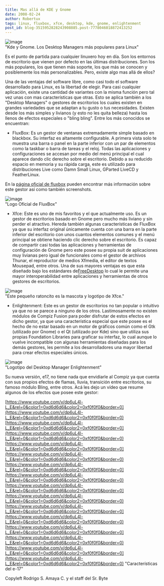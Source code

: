 ```yaml
---
title: Mas allá de KDE y Gnome
date: 2008-02-24
author: Robertux
tags: linux, fluxbox, xfce, desktop, kde, gnome, enlightenment
post_id: blog-3515952828243908885.post-7778046018872413252
---
```


![image](https://bp0.blogger.com/_jH77WNrMVRA/R8Ee2Hl5lrI/AAAAAAAAAj8/-1xpd6M6vwk/s320/tuxkdegnome.jpg)    
"Kde y Gnome. Los Desktop
Managers más populares para Linux"

Es el punto de partida para cualquier linuxero hoy en día. Son los entornos de escritorio que vienen por defecto en las últimas distribuciones. Son los más populares, los que tienen más soporte, los que más se conocen y posiblemente los más personalizables. Pero, existe algo mas allá de ellos?

Una de las ventajas del software libre, como casi todo el software desarrollado para Linux, es la libertad de elegir. Para casi cualquier aplicación, existe una cantidad de variantes con la misma función pero tal vez unas con mas características que otras. Esto se aplica también a los "Desktop Managers" o gestores de escritorios los cuales existen en grandes variedades que se adaptan a tu gusto o tus necesidades. Existen desde los más simples y livianos (y esto no les quita belleza) hasta los llenos de efectos especiales o "bling bling". Entre los más conocidos se encuentran:

- FluxBox: Es un gestor de ventanas extremadamente simple basado en blackbox. Su interfaz es altamente configurable. A primera vista solo te muestra una barra o panel en la parte inferior con un par de elementos como la taskbar o barra de tareas y el reloj. Todas las aplicaciones y configuraciones se accesan por medio del menú principal el cual aparece dando clic derecho sobre el escritorio.
Debido a su reducido espacio en memoria y su rápida carga, este es utilizado para distribuciones Live como Damn Small Linux, GParted LiveCD y FeatherLinux.

En la [página oficial de fluxbox](https://fluxbox.sourceforge.net/) pueden encontrar más información sobre este gestor así como también screenshots.

![image](https://bp1.blogger.com/_jH77WNrMVRA/R8EjZXl5lsI/AAAAAAAAAkE/W3iLsCmn1Us/s320/20060809111122%21Fluxbox-logo.png)    
"Logo Oficial de
FluxBox"

- Xfce: Este es uno de mis favoritos y el que actualmente uso. Es un gestor de escritorios basado en Gnome pero mucho más liviano y sin perder el atractivo. Hereda también algunas características de FluxBox ya que su interfaz original únicamente cuenta con una barra en la parte inferior del escritorio con unos cuantos elementos comunes y el menú principal se obtiene haciendo clic derecho sobre el escritorio.
Es capaz de compartir casi todas las aplicaciones y herramientas de configuración de Gnome pero este posee su propia suit de aplicaciones muy livianas pero igual de funcionales como el gestor de archivos Thunar, el reproductor de medios Xfmedia, el editor de textos Mousepad, entre otros. Una de sus mayores ventajas es que esta diseñado bajo los estándares de[FreeDesktop](https://www.freedesktop.org/wiki/) lo cual le permite una mayor interoperabilidad entre aplicaciones y herramientas de otros gestores de escritorios.

![image](https://bp0.blogger.com/_jH77WNrMVRA/R8Em1Hl5ltI/AAAAAAAAAkM/2FZhUdkaPxc/s320/xfce4logo-scaled.png)    
"Este pequeño ratoncito es
la mascota y logotipo de Xfce."

- Enlightenment: Este es un gestor de escritorios no tan popular o intuitivo ya que no se parece a ninguno de los otros. Lastimosamente no existen módulos de Compiz Fusion para poder disfrutar de estos efectos en dicho gestor, ya que una característica especial que este posee es el hecho de no estar basado en un motor de gráficos común como el Gtk (utilizado por Gnome) o el Qt (utilizado por Kde) sino que utiliza sus propias Foundation Libraries para graficar su interfaz, lo cual aunque lo vuelve incompatible con algunas herramientas diseñadas para los demás gestores, les permite a los desarrolladores una mayor libertad para crear efectos especiales únicos.

![image](https://bp0.blogger.com/_jH77WNrMVRA/R8EwWHl5lvI/AAAAAAAAAkc/Ugtl2yBRx2w/s320/logo-e_3d_bitmap.png)    
"Logotipo del Desktop Manager Enlightenment"

Su nueva versión, e17, no tiene nada que envidiarle al Compiz ya que cuenta con sus propios efectos de flamas, lluvia, transición entre escritorios, su famoso módulo Bling, entre otros. Acá les dejo un vídeo que resume algunos de los efectos que posee este gestor:

[https://www.youtube.com/v/dp6uL4l-L_E&rel=0&color1=0xd6d6d6&color2=0xf0f0f0&border=0](https://www.youtube.com/v/dp6uL4l-L_E&rel=0&color1=0xd6d6d6&color2=0xf0f0f0&border=0) [https://www.youtube.com/v/dp6uL4l-L_E&rel=0&color1=0xd6d6d6&color2=0xf0f0f0&border=0](https://www.youtube.com/v/dp6uL4l-L_E&rel=0&color1=0xd6d6d6&color2=0xf0f0f0&border=0) [https://www.youtube.com/v/dp6uL4l-L_E&rel=0&color1=0xd6d6d6&color2=0xf0f0f0&border=0](https://www.youtube.com/v/dp6uL4l-L_E&rel=0&color1=0xd6d6d6&color2=0xf0f0f0&border=0) [https://www.youtube.com/v/dp6uL4l-L_E&rel=0&color1=0xd6d6d6&color2=0xf0f0f0&border=0](https://www.youtube.com/v/dp6uL4l-L_E&rel=0&color1=0xd6d6d6&color2=0xf0f0f0&border=0) [https://www.youtube.com/v/dp6uL4l-L_E&rel=0&color1=0xd6d6d6&color2=0xf0f0f0&border=0](https://www.youtube.com/v/dp6uL4l-L_E&rel=0&color1=0xd6d6d6&color2=0xf0f0f0&border=0) [https://www.youtube.com/v/dp6uL4l-L_E&rel=0&color1=0xd6d6d6&color2=0xf0f0f0&border=0](https://www.youtube.com/v/dp6uL4l-L_E&rel=0&color1=0xd6d6d6&color2=0xf0f0f0&border=0) [https://www.youtube.com/v/dp6uL4l-L_E&rel=0&color1=0xd6d6d6&color2=0xf0f0f0&border=0](https://www.youtube.com/v/dp6uL4l-L_E&rel=0&color1=0xd6d6d6&color2=0xf0f0f0&border=0) [https://www.youtube.com/v/dp6uL4l-L_E&rel=0&color1=0xd6d6d6&color2=0xf0f0f0&border=0](https://www.youtube.com/v/dp6uL4l-L_E&rel=0&color1=0xd6d6d6&color2=0xf0f0f0&border=0)
"Características del e-17"

Copyleft Rodrigo S. Amaya C. y el staff del Sr. Byte